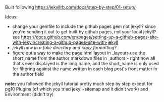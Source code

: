 Built following https://jekyllrb.com/docs/step-by-step/01-setup/

Ideas:
- change your gemfile to include the github pages gem not jekyll? since you're sending it out to get built by github pages, not your local jekyll? see https://docs.github.com/en/pages/setting-up-a-github-pages-site-with-jekyll/creating-a-github-pages-site-with-jekyll
- *jekyll new in a fake directory and copy formatting?*
- figure out a way to make the page.html layout in _layouts use the short_name from the author markdown files in _authors - right now all that's ever displayed is the long name, and the short_name is only used for filtering against the name written in each blog post's front matter in the author field

**note:** you followed the jekyll tutorial pretty much step by step except for pg10 Plugins (of which you tried jekyll-sitemap and it didn't work) and Environment (didn't try)
